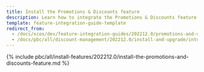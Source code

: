 ```yaml
---
title: Install the Promotions & Discounts feature
description: Learn how to integrate the Promotions & Discounts feature into a Spryker project.
template: feature-integration-guide-template
redirect_from:
  - /docs/scos/dev/feature-integration-guides/202212.0/promotions-and-discounts-feature-integration.html
  - /docs/pbc/all/discount-management/202212.0/install-and-upgrade/integrate-the-promotions-and-discounts-feature.html  
---
```


{% include pbc/all/install-features/202212.0/install-the-promotions-and-discounts-feature.md %} <!-- To edit, see /_includes/pbc/all/install-features/202212.0/install-the-promotions-and-discounts-feature.md -->
